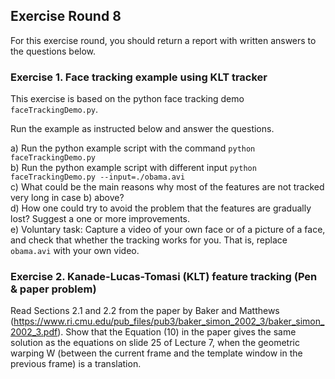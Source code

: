 ## Exercise Round 8

For this exercise round, you should return a report with written answers to the questions below. 

### Exercise 1. Face tracking example using KLT tracker
This exercise is based on the python face tracking demo ```faceTrackingDemo.py```. 

Run the example as instructed below and answer the questions.

a) Run the python example script with the command ```python faceTrackingDemo.py```<br>
b) Run the python example script with different input  ```python faceTrackingDemo.py --input=./obama.avi```<br>
c) What could be the main reasons why most of the features are not tracked very long in case b) above?<br>
d) How one could try to avoid the problem that the features are gradually lost? Suggest a one or more improvements.<br>
e) Voluntary task: Capture a video of your own face or of a picture of a face, and check that whether the tracking works for you. That is, replace ```obama.avi``` with your own video. 

### Exercise  2. Kanade-Lucas-Tomasi  (KLT)  feature  tracking  (Pen  &  paper  problem)
Read Sections 2.1 and 2.2 from the paper by Baker and Matthews (https://www.ri.cmu.edu/pub_files/pub3/baker_simon_2002_3/baker_simon_2002_3.pdf). Show that the Equation (10) in the paper gives the same solution as the equations on slide 25 of Lecture 7, when the geometric warping W 
(between the current frame and the template window in the previous frame) is a translation.
